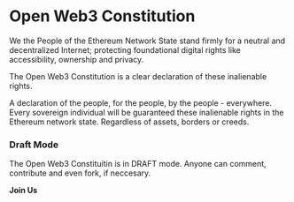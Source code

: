 # Open Web3 Constitution

We the People of the Ethereum Network State stand firmly for a neutral and decentralized Internet; protecting foundational digital rights like accessibility, ownership and privacy.

The Open Web3 Constitution is a clear declaration of these inalienable rights.

A declaration of the people, for the people, by the people - everywhere. Every sovereign individual will be guaranteed these inalienable rights in the Ethereum network state. Regardless of assets, borders or creeds.

### Draft Mode

The Open Web3 Constituitin is in DRAFT mode. Anyone can comment, contribute and even fork, if neccesary.

**Join Us**
